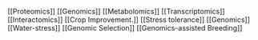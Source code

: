 [[Proteomics]]
[[Genomics]]
[[Metabolomics]]
[[Transcriptomics]]
[[Interactomics]]
[[Crop Improvement.]]
[[Stress tolerance]]
[[Genomics]]
[[Water-stress]]
[[Genomic Selection]]
[[Genomics-assisted Breeding]]
